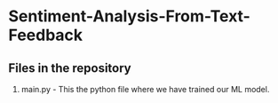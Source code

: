 # Sentiment-Analysis-From-Text-Feedback
## Files in the repository
1. main.py - This the python file where we have trained our ML model.
